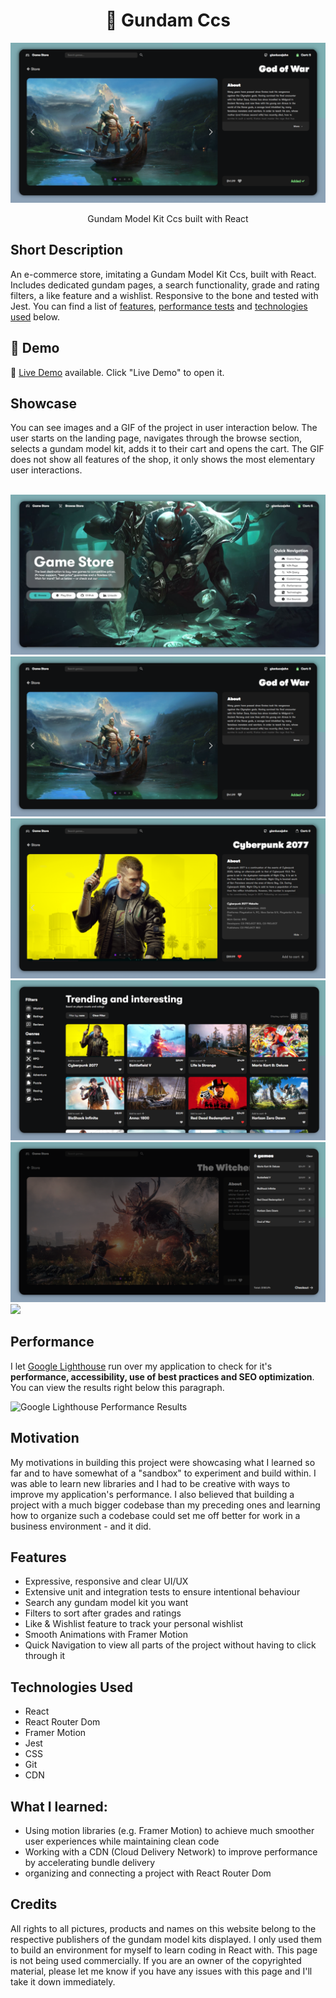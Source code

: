<h1 align="center">🤖 Gundam Ccs</h1>

![](/src/Resources/image/preview1.png)
<p align="center">
  Gundam Model Kit Ccs built with React
</p>

## Short Description
An e-commerce store, imitating a Gundam Model Kit Ccs, built with React. Includes dedicated gundam pages, a search functionality, grade and rating filters, a like feature and a wishlist. Responsive to the bone and tested with Jest. You can find a list of [features](#features), [performance tests](#performance) and [technologies used](#technologies-used) below.

## 🔴 Demo
🧪 [Live Demo](https://gianlucajahn.github.io/react-ecommerce-store) available. Click "Live Demo" to open it.

## Showcase
You can see images and a GIF of the project in user interaction below. The user starts on the landing page, navigates through the browse section, selects a gundam model kit, adds it to their cart and opens the cart. The GIF does not show all features of the shop, it only shows the most elementary user interactions. <br /> <br />

![](/src/Resources/image/preview0.png)
![](/src/Resources/image/preview1.png)
![](/src/Resources/image/preview2.png)
![](/src/Resources/image/preview3.png)
![](/src/Resources/image/preview4.png)
![](/src/Resources/image/showcase.gif)

## Performance
I let [Google Lighthouse](https://chrome.google.com/webstore/detail/lighthouse/blipmdconlkpinefehnmjammfjpmpbjk?hl=de) run over my application to check for it's **performance, accessibility, use of best practices and SEO optimization**. You can view the results right below this paragraph.

![Google Lighthouse Performance Results](https://i.ibb.co/qkXkY5W/report1.png)

## Motivation
My motivations in building this project were showcasing what I learned so far and to have somewhat of a "sandbox" to experiment and build within. I was able to learn new libraries and I had to be creative with ways to improve my application's performance. I also believed that building a project with a much bigger codebase than my preceding ones and learning how to organize such a codebase could set me off better for work in a business environment - and it did.

## Features
- Expressive, responsive and clear UI/UX
- Extensive unit and integration tests to ensure intentional behaviour
- Search any gundam model kit you want
- Filters to sort after grades and ratings
- Like & Wishlist feature to track your personal wishlist
- Smooth Animations with Framer Motion
- Quick Navigation to view all parts of the project without having to click through it

## Technologies Used
- React
- React Router Dom
- Framer Motion
- Jest
- CSS
- Git
- CDN 

## What I learned:
- Using motion libraries (e.g. Framer Motion) to achieve much smoother user experiences while maintaining clean code
- Working with a CDN (Cloud Delivery Network) to improve performance by accelerating bundle delivery
- organizing and connecting a project with React Router Dom

## Credits
All rights to all pictures, products and names on this website belong to the respective publishers of the gundam model kits displayed. I only used them to build an environment for myself to learn coding in React with. This page is not being used commercially. If you are an owner of the copyrighted material, please let me know if you have any issues with this page and I'll take it down immediately.
